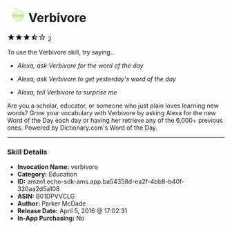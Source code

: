 # &nbsp;<img src="skill_icon" alt="Verbivore icon" width="36"> Verbivore
![3.5 stars](../../images/ic_star_black_18dp_1x.png)![3.5 stars](../../images/ic_star_black_18dp_1x.png)![3.5 stars](../../images/ic_star_black_18dp_1x.png)![3.5 stars](../../images/ic_star_half_black_18dp_1x.png)![3.5 stars](../../images/ic_star_border_black_18dp_1x.png) 2

To use the Verbivore skill, try saying...

* *Alexa, ask Verbivore for the word of the day*

* *Alexa, ask Verbivore to get yesterday's word of the day*

* *Alexa, tell Verbivore to surprise me*

Are you a scholar, educator, or someone who just plain loves learning new words? Grow your vocabulary with Verbivore by asking Alexa for the new Word of the Day each day or having her retrieve any of the 6,000+ previous ones. Powered by Dictionary.com's Word of the Day.

***

### Skill Details

* **Invocation Name:** verbivore
* **Category:** Education
* **ID:** amzn1.echo-sdk-ams.app.ba54358d-ea2f-4bb8-b40f-320aa2d5a108
* **ASIN:** B01DPVVCLG
* **Author:** Parker McDade
* **Release Date:** April 5, 2016 @ 17:02:31
* **In-App Purchasing:** No
